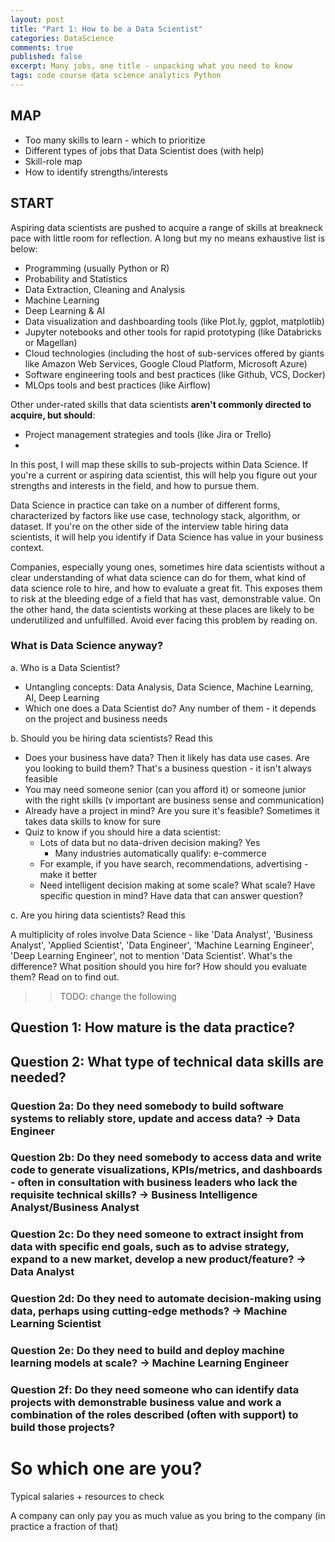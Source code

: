 ```yaml
---
layout: post
title: "Part 1: How to be a Data Scientist"
categories: DataScience
comments: true
published: false
excerpt: Many jobs, one title - unpacking what you need to know
tags: code course data science analytics Python
---
```


## MAP

- Too many skills to learn - which to prioritize
- Different types of jobs that Data Scientist does (with help)
- Skill-role map
- How to identify strengths/interests

## START

Aspiring data scientists are pushed to acquire a range of skills at breakneck pace with little room for reflection. A long but my no means exhaustive list is below:
- Programming (usually Python or R)
- Probability and Statistics
- Data Extraction, Cleaning and Analysis
- Machine Learning
- Deep Learning & AI
- Data visualization and dashboarding tools (like Plot.ly, ggplot, matplotlib)
- Jupyter notebooks and other tools for rapid prototyping (like Databricks or Magellan)
- Cloud technologies (including the host of sub-services offered by giants like Amazon Web Services, Google Cloud Platform, Microsoft Azure)
- Software engineering tools and best practices (like Github, VCS, Docker)
- MLOps tools and best practices (like Airflow)

Other under-rated skills that data scientists **aren't commonly directed to acquire, but should**:
- Project management strategies and tools (like Jira or Trello)
- 

In this post, I will map these skills to sub-projects within Data Science. If you're a current or aspiring data scientist, this will help you figure out your strengths and interests in the field, and how to pursue them.


Data Science in practice can take on a number of different forms, characterized by factors like use case, technology stack, algorithm, or dataset. If you're on the other side of the interview table hiring data scientists, it will help you identify if Data Science has value in your business context.

Companies, especially young ones, sometimes hire data scientists without a clear understanding of what data science can do for them, what kind of data science role to hire, and how to evaluate a great fit. This exposes them to risk at the bleeding edge of a field that has vast, demonstrable value. On the other hand, the data scientists working at these places are likely to be underutilized and unfulfilled. Avoid ever facing this problem by reading on.

### What is Data Science anyway?

a. Who is a Data Scientist?
- Untangling concepts: Data Analysis, Data Science, Machine Learning, AI, Deep Learning
- Which one does a Data Scientist do? Any number of them - it depends on the project and business needs

b. Should you be hiring data scientists? Read this
- Does your business have data? Then it likely has data use cases. Are you looking to build them? That's a business question - it isn't always feasible
- You may need someone senior (can you afford it) or someone junior with the right skills (v important are business sense and communication)
- Already have a project in mind? Are you sure it's feasible? Sometimes it takes data skills to know for sure
- Quiz to know if you should hire a data scientist:
    - Lots of data but no data-driven decision making? Yes
        - Many industries automatically qualify: e-commerce
    - For example, if you have search, recommendations, advertising - make it better
    - Need intelligent decision making at some scale? What scale? Have specific question in mind? Have data that can answer question?

c. Are you hiring data scientists? Read this

A multiplicity of roles involve Data Science - like 'Data Analyst', 'Business Analyst', 'Applied Scientist', 'Data Engineer', 'Machine Learning Engineer', 'Deep Learning Engineer', not to mention 'Data Scientist'. What's the difference? What position should you hire for? How should you evaluate them? Read on to find out.

>> TODO: change the following

## Question 1: How mature is the data practice?

## Question 2: What type of technical data skills are needed?

### Question 2a: Do they need somebody to build software systems to reliably store, update and access data? -> Data Engineer

### Question 2b: Do they need somebody to access data and write code to generate visualizations, KPIs/metrics, and dashboards - often in consultation with business leaders who lack the requisite technical skills? -> Business Intelligence Analyst/Business Analyst

### Question 2c: Do they need someone to extract insight from data with specific end goals, such as to advise strategy, expand to a new market, develop a new product/feature? -> Data Analyst

### Question 2d: Do they need to automate decision-making using data, perhaps using cutting-edge methods? -> Machine Learning Scientist

### Question 2e: Do they need to build and deploy machine learning models at scale? -> Machine Learning Engineer

### Question 2f: Do they need someone who can identify data projects with demonstrable business value and work a combination of the roles described (often with support) to build those projects?


# So which one are you?

Typical salaries + resources to check

A company can only pay you as much value as you bring to the company (in practice a fraction of that)
